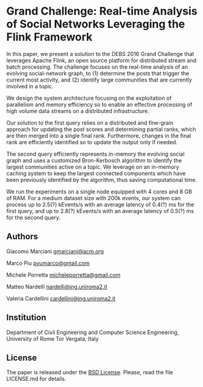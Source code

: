 # Grand Challenge: Real-time Analysis of Social Networks Leveraging the Flink Framework

In this paper, we present a solution to the DEBS 2016 Grand Challenge that leverages Apache Flink, an open source platform for distributed stream and batch processing. The challenge focuses on the real-time analysis of an evolving social-network graph, to (1) determine the posts that trigger the current most activity, and (2) identify large communities that are currently involved in a topic.

We design the system architecture focusing on the exploitation of parallelism and memory efficiency so to enable an effective processing of high volume data streams on a distributed infrastructure.

Our solution to the first query relies on a distributed and fine-grain approach for updating the post scores and determining partial ranks, which are then merged into a single final rank. Furthermore, changes in the final rank are efficiently identified so to update the output only if needed.

The second query efficiently represents in-memory the evolving social graph and uses a customized Bron-Kerbosch algorithm to identify the largest communities active on a topic. We leverage on an in-memory caching system to keep the largest connected components which have been previously identified by the algorithm, thus saving computational time.

We run the experiments on a single node equipped with 4 cores and 8 GB of RAM. For a medium dataset size with 200k events, our system can process up to 2.5(?) kEvents/s with an average latency of 0.4(?) ms for the first query, and up to 2.8(?) kEvents/s with an average latency of 0.5(?) ms for the second query.


## Authors
Giacomo Marciani [gmarciani@acm.org](mailto:gmarciani@acm.org)

Marco Piu [pyumarco@gmail.com](mailto:pyumarco@gmail.com)

Michele Porretta [micheleporretta@gmail.com](mailto:micheleporretta@gmail.com)

Matteo Nardelli [nardelli@ing.uniroma2.it](mailto:nardelli@ing.uniroma2.it)

Valeria Cardellini [cardellini@ing.uniroma2.it](mailto:cardellini@ing.uniroma2.it)


## Institution
Department of Civil Engineering and Computer Science Engineering, University of Rome Tor Vergata, Italy


## License
The paper is released under the [BSD License](https://opensource.org/licenses/BSD-3-Clause).
Please, read the file LICENSE.md for details.
